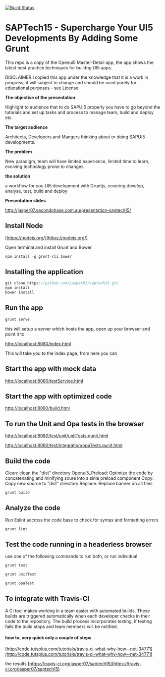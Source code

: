 [![Build Status](https://api.travis-ci.org/bd82/saptech15.svg?style=flat)](https://travis-ci.org/bd82/saptech15)
# SAPTech15 - Supercharge Your UI5 Developments By Adding Some Grunt

This repo is a copy of the Openui5 Master-Detail app, the app shows the latest best practice techniques for buildng UI5 apps.

DISCLAIMER I copied this app under the knowledge that it is a work in progress, it will subject to change and should be used purely for educational purposes - see License

**The objective of the presentation**

Highlight to audience that to do SAPUI5 properly you have to go beyond the tutorials and set up tasks and process to manage team, build and deploy etc.

**The target audience**

Architects, Developers and Mangers thinking about or doing SAPUI5 developments.

**The problem** 

New paradigm, team will have limited experience, limited time to learn, evolving technology prone to changes

**the solution**

a workflow for you UI5 development with Gruntjs, covering develop, analyse, test, build and deploy

**Presentation slides**

http://jasper07.secondphase.com.au/presentation-saptech15/


## Install Node
[https://nodejs.org/](https://nodejs.org/)

Open terminal and install Grunt and Bower

```javascript
npm install -g grunt-cli bower
```

## Installing the application

```javascript
git clone https://github.com/jasper07/saptech15.git
npm install
bower install
```

## Run the app
```javascript
grunt serve
```

this will setup a server which hosts the app, open up your browser and point it to

[http://localhost:8080/index.html](http://localhost:8080/index.html)

This will take you to the index page, from here you can

##  Start the app with mock data

[http://localhost:8080/testService.html](http://localhost:8080/testService.html)

## Start the app with optimized code
[http://localhost:8080/build.html](http://localhost:8080/build.html)

## To run the Unit and Opa tests in the browser

[http://localhost:8080/test/unit/unitTests.qunit.html](http://localhost:8080/test/unit/unitTests.qunit.html)

[http://localhost:8080/test/integration/opaTests.qunit.html](http://localhost:8080/test/integration/opaTests.qunit.html)


## Build the code
Clean: clean the "dist" directory
Openui5_Preload: Optimize the code by concatenating and minifying soure into a sinle preload component
Copy: Copy new source to "dist" directory
Replace: Replace banner on all files

```javascript
grunt build
```

## Analyze the code
Run Eslint accross the code base to check for syntax and formatting errors

```javascript
grunt lint
```

## Test the code running in a headerless browser
use one of the following commands to run both, or run individual
```javascript
grunt test

grunt unitTest

grunt opaTest
```

## To integrate with Travis-CI
A CI tool makes working in a team easier with automated builds. These builds are triggered automatically when each developer checks in their code to the repository. The build process incorporates testing, if testing fails the build stops and team members will be notified.

#### how to, very quick only a couple of steps
[http://code.tutsplus.com/tutorials/travis-ci-what-why-how--net-34771](http://code.tutsplus.com/tutorials/travis-ci-what-why-how--net-34771)

the results
[https://travis-ci.org/jasper07/saptech15](https://travis-ci.org/jasper07/saptech15)




